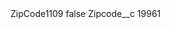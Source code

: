 <?xml version="1.0" encoding="UTF-8"?>
<CustomMetadata xmlns="http://soap.sforce.com/2006/04/metadata" xmlns:xsi="http://www.w3.org/2001/XMLSchema-instance" xmlns:xsd="http://www.w3.org/2001/XMLSchema">
    <label>ZipCode1109</label>
    <protected>false</protected>
    <values>
        <field>Zipcode__c</field>
        <value xsi:type="xsd:string">19961</value>
    </values>
</CustomMetadata>
